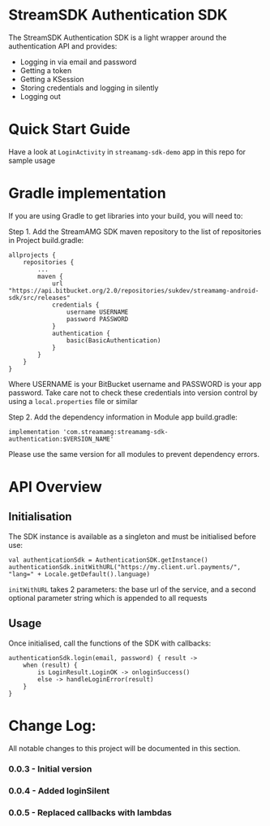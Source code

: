 StreamSDK Authentication SDK
============================

The StreamSDK Authentication SDK is a light wrapper around the authentication API and provides:

* Logging in via email and password
* Getting a token
* Getting a KSession
* Storing credentials and logging in silently
* Logging out

Quick Start Guide
======

Have a look at `LoginActivity` in `streamamg-sdk-demo` app in this repo for sample usage

Gradle implementation
=====

If you are using Gradle to get libraries into your build, you will need to:

Step 1. Add the StreamAMG SDK maven repository to the list of repositories in Project build.gradle:

```
allprojects {
    repositories {
        ...
        maven {
            url "https://api.bitbucket.org/2.0/repositories/sukdev/streamamg-android-sdk/src/releases"
            credentials {
                username USERNAME
                password PASSWORD
            }
            authentication {
                basic(BasicAuthentication)
            }
        }
    }
}
```
Where USERNAME is your BitBucket username and PASSWORD is your app password. Take care not to check these credentials into version control by using a `local.properties` file or similar

Step 2. Add the dependency information in Module app build.gradle:

```
implementation 'com.streamamg:streamamg-sdk-authentication:$VERSION_NAME'
```
Please use the same version for all modules to prevent dependency errors.

API Overview
============

## Initialisation

The SDK instance is available as a singleton and must be initialised before use:

```
val authenticationSdk = AuthenticationSDK.getInstance()
authenticationSdk.initWithURL("https://my.client.url.payments/", "lang=" + Locale.getDefault().language)
```

`initWithURL` takes 2 parameters: the base url of the service, and a second optional parameter string which is appended to all requests

## Usage

Once initialised, call the functions of the SDK with callbacks:
```
authenticationSdk.login(email, password) { result ->
    when (result) {
        is LoginResult.LoginOK -> onloginSuccess()
        else -> handleLoginError(result)
    }
}
```



Change Log:
===========

All notable changes to this project will be documented in this section.

### 0.0.3 - Initial version
### 0.0.4 - Added loginSilent
### 0.0.5 - Replaced callbacks with lambdas